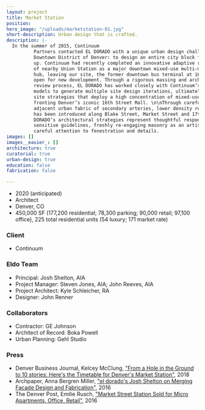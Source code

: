 ```yaml
---
layout: project
title: Market Station
position: 
hero_image: "/uploads/marketstation-01.jpg"
short-description: Urban design that is crafted.
description: |-
  In the summer of 2015, Continuum
          Partners contacted EL DORADO with a unique urban design challenge in the Lower
          Downtown District of Denver: to design an entire city block from the ground
          up. Continuum had recently completed an innovative adaptive re-use renovation
          of nearby Union Station as a major downtown mixed-use multi-modal transportation
          hub, leaving our site, the former downtown bus terminal at 16th and Market,
          open for new development. Through a rigorous massing and architectural design
          review process, EL DORADO has worked closely with Continuum’s development
          models to generate multiple site design iterations, ultimately landing on
          site strategies that deploy a high concentration of mixed-use urban density
          fronting Denver’s iconic 16th Street Mall. \n\nThrough careful attention to
          adjacent urban fabric of secondary arteries, lower density retail and residential
          has been introduced along Blake Street, Market Street and 17th Street. EL
          DORADO’s architectural strategies represent thoughtful responses to historically
          sensitive guidelines, freshly re-engaging masonry as an artisan craft through
          careful attention to fenestration and details.
images: []
images__easier_: []
architecture: true
curatorial: true
urban-design: true
education: false
fabrication: false

---
```

- 2020 (anticipated)
- Architect
- Denver, CO
- 450,000 SF (177,200 residential; 78,300 parking; 90,000 retail; 97,100 office), 225 total residential units (54 luxury; 171 market rate)

### Client
- Continuum

### Eldo Team
- Principal: Josh Shelton, AIA
- Project Manager: Steven Jones, AIA; John Reeves, AIA
- Project Architect: Kyle Schleicher, RA
- Designer: John Renner

### Collaborators
- Contractor: GE Johnson
- Architect of Record: Boka Powell
- Urban Planning: Gehl Studio

### Press
- Denver Business Journal, Kelcey McClung, ["From a Hole in the Ground to 10 stories: Here's the Timetable for Denver's Market Station"](https://www.bizjournals.com/denver/news/2018/08/08/market-station-denver-lodo-timetable.html "From a Hole in the Ground to 10 stories: Here's the Timetable for Denver's Market Station"), 2018
- Archpaper, Anna Bergren Miller, ["el dorado's Josh Shelton on Merging Facade Design and Fabrication"](https://archpaper.com/2016/07/el-dorado-josh-shelton-facade-design-fabrication/ "el dorado's Josh Shelton on Merging Facade Design and Fabrication"), 2016
- The Denver Post, Emilie Rusch, ["Market Street Station Sold for Micro Apartments, Office, Retail"](https://www.denverpost.com/2015/12/21/market-street-station-sold-for-micro-apartments-office-retail/ "Market Street Station Sold for Micro Apartments, Office, Retail"), 2016